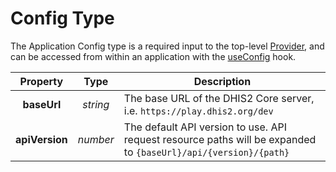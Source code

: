 # Config Type

The Application Config type is a required input to the top-level
[Provider](../provider.md), and can be accessed from within an application
with the [useConfig](../hooks/useConfig.md) hook.

|    Property    |   Type   | Description                                                                                                     |
| :------------: | :------: | --------------------------------------------------------------------------------------------------------------- |
|  **baseUrl**   | _string_ | The base URL of the DHIS2 Core server, i.e. `https://play.dhis2.org/dev`                                        |
| **apiVersion** | _number_ | The default API version to use. API request resource paths will be expanded to `{baseUrl}/api/{version}/{path}` |
